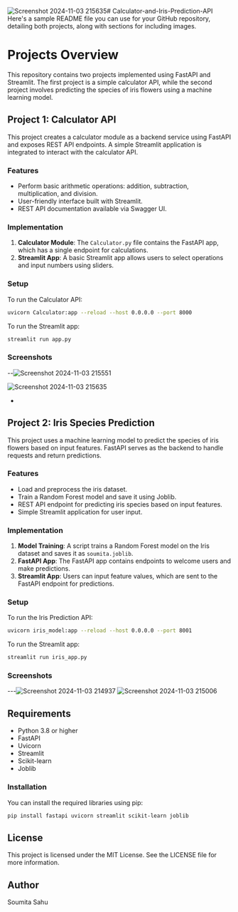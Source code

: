 ![Screenshot 2024-11-03 215635](https://github.com/user-attachments/assets/c5f924a2-c7f9-4917-8770-000453b7b4bc)# Calculator-and-Iris-Prediction-API
Here's a sample README file you can use for your GitHub repository, detailing both projects, along with sections for including images.


# Projects Overview

This repository contains two projects implemented using FastAPI and Streamlit. The first project is a simple calculator API, while the second project involves predicting the species of iris flowers using a machine learning model.

## Project 1: Calculator API

This project creates a calculator module as a backend service using FastAPI and exposes REST API endpoints. A simple Streamlit application is integrated to interact with the calculator API.

### Features
- Perform basic arithmetic operations: addition, subtraction, multiplication, and division.
- User-friendly interface built with Streamlit.
- REST API documentation available via Swagger UI.

### Implementation

1. **Calculator Module**: The `Calculator.py` file contains the FastAPI app, which has a single endpoint for calculations.
2. **Streamlit App**: A basic Streamlit app allows users to select operations and input numbers using sliders.

### Setup

To run the Calculator API:
```bash
uvicorn Calculator:app --reload --host 0.0.0.0 --port 8000
```

To run the Streamlit app:
```bash
streamlit run app.py
```

### Screenshots

--![Screenshot 2024-11-03 215551](https://github.com/user-attachments/assets/2e261723-a690-4e5f-9446-07bf687ef035)


![Screenshot 2024-11-03 215635](https://github.com/user-attachments/assets/1e54429b-3d42-44c7-91da-06fbd18b7fc5)


-

## Project 2: Iris Species Prediction

This project uses a machine learning model to predict the species of iris flowers based on input features. FastAPI serves as the backend to handle requests and return predictions.

### Features
- Load and preprocess the iris dataset.
- Train a Random Forest model and save it using Joblib.
- REST API endpoint for predicting iris species based on input features.
- Simple Streamlit application for user input.

### Implementation

1. **Model Training**: A script trains a Random Forest model on the Iris dataset and saves it as `soumita.joblib`.
2. **FastAPI App**: The FastAPI app contains endpoints to welcome users and make predictions.
3. **Streamlit App**: Users can input feature values, which are sent to the FastAPI endpoint for predictions.

### Setup

To run the Iris Prediction API:
```bash
uvicorn iris_model:app --reload --host 0.0.0.0 --port 8001
```

To run the Streamlit app:
```bash
streamlit run iris_app.py
```

### Screenshots


---![Screenshot 2024-11-03 214937](https://github.com/user-attachments/assets/839bbd43-1ed5-455a-93c6-5fbfa1477aa8)
![Screenshot 2024-11-03 215006](https://github.com/user-attachments/assets/d65ae53f-b879-4085-998b-72adfcb1307c)



## Requirements

- Python 3.8 or higher
- FastAPI
- Uvicorn
- Streamlit
- Scikit-learn
- Joblib

### Installation

You can install the required libraries using pip:

```bash
pip install fastapi uvicorn streamlit scikit-learn joblib
```

## License

This project is licensed under the MIT License. See the LICENSE file for more information.

## Author

Soumita Sahu


